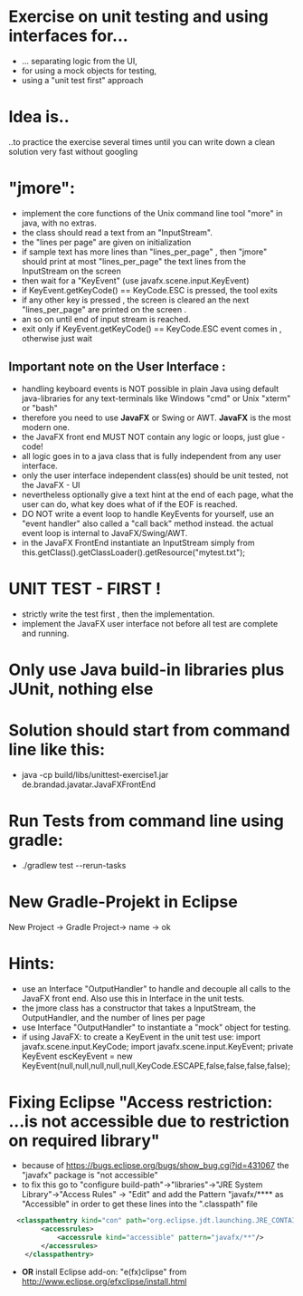 
# Exercise on unit testing and using interfaces for...
- ... separating logic from the UI,
- for using a mock objects for testing,
- using a "unit test first" approach  

# Idea is..
..to practice the exercise several times until you can write down a clean solution very fast without googling 

# "jmore": 
- implement the core functions of the Unix command line tool "more" in java, with no extras.
- the class should read a  text from an "InputStream".
- the "lines per page" are given on initialization 
- if sample text has more lines than "lines_per_page" , then "jmore" should print at most "lines_per_page" the text lines from the InputStream on the screen
- then wait for a "KeyEvent"  (use javafx.scene.input.KeyEvent)
- if KeyEvent.getKeyCode() == KeyCode.ESC is pressed, the tool exits 
- if any other key is pressed , the screen is cleared an the next "lines_per_page" are printed on the screen .
- an so on until end of input stream is reached.
- exit only if KeyEvent.getKeyCode() == KeyCode.ESC event comes in , otherwise just wait

## Important note on the User Interface : 
- handling keyboard events is NOT possible in plain Java using default java-libraries for any text-terminals like Windows "cmd" or Unix "xterm" or "bash"
- therefore you need to use **JavaFX** or Swing or AWT. **JavaFX** is the most modern one.
- the JavaFX front end MUST NOT contain any logic or loops, just glue - code!
- all logic goes in to a java class that is fully independent from any user interface.
- only the  user interface independent class(es) should be unit tested, not the JavaFX - UI
- nevertheless optionally give a text hint at the end of each page, what the user can do, what key does what of if the EOF is reached.
- DO NOT write a event loop to handle KeyEvents for yourself, use an "event handler" also called a  "call back" method instead. the actual event loop is internal to JavaFX/Swing/AWT.
- in the JavaFX FrontEnd instantiate an InputStream simply from this.getClass().getClassLoader().getResource("mytest.txt"); 


# UNIT TEST - FIRST !
- strictly write the test first , then the implementation. 
- implement the JavaFX user interface not before all test are complete and running.

# Only use Java build-in libraries plus JUnit, nothing else

# Solution should start from command line like this: 
- java -cp build/libs/unittest-exercise1.jar de.brandad.javatar.JavaFXFrontEnd

# Run Tests from command line using gradle:
- ./gradlew test --rerun-tasks

# New Gradle-Projekt in Eclipse
New Project -> Gradle Project-> name -> ok

# Hints:
- use an Interface "OutputHandler" to handle and decouple all calls to the  JavaFX front end.  Also use this in Interface in the unit tests. 
- the jmore class has a constructor that takes a InputStream, the OutputHandler, and the number of lines per page
- use Interface "OutputHandler" to instantiate a "mock" object for testing.
- if using JavaFX: to create a KeyEvent in the unit test use: 
import javafx.scene.input.KeyCode;
import javafx.scene.input.KeyEvent;
private KeyEvent escKeyEvent = 
     new KeyEvent(null,null,null,null,null,KeyCode.ESCAPE,false,false,false,false);
	
# Fixing Eclipse "Access restriction: ...is not accessible due to restriction on required library" 
- because of https://bugs.eclipse.org/bugs/show_bug.cgi?id=431067  the "javafx" package is "not accessible" 
- to fix this go to "configure build-path"->"libraries"->"JRE System Library"->"Access Rules" -> "Edit" and add the Pattern "javafx/**** as  "Accessible" in order to get these lines into the  ".classpath" file 

```XML
  <classpathentry kind="con" path="org.eclipse.jdt.launching.JRE_CONTAINER/org.eclipse.jdt.internal.debug.ui.launcher.StandardVMType/JavaSE-1.8/">
		<accessrules>
			<accessrule kind="accessible" pattern="javafx/**"/>
		</accessrules> 
	</classpathentry>
```
 - **OR** install Eclipse add-on: "e(fx)clipse"  from  http://www.eclipse.org/efxclipse/install.html 
	
